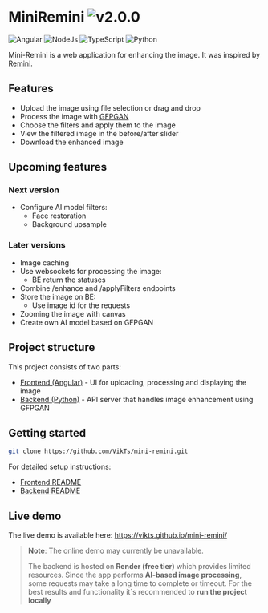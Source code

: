 # MiniRemini ![v2.0.0](https://img.shields.io/badge/v2.0.0-gray)

![Angular](https://img.shields.io/badge/Angular-20.3-red)
![NodeJs](https://img.shields.io/badge/NodeJs-22.19-blue)
![TypeScript](https://img.shields.io/badge/TypeScript-5.9-green)
![Python](https://img.shields.io/badge/Python-3.10-blue)

Mini-Remini is a web application for enhancing the image. It was inspired by [Remini](https://app.remini.ai/).


## Features
- Upload the image using file selection or drag and drop
- Process the image with [GFPGAN](https://github.com/TencentARC/GFPGAN)
- Choose the filters and apply them to the image
- View the filtered image in the before/after slider
- Download the enhanced image

## Upcoming features
### Next version
- Configure AI model filters:
  - Face restoration
  - Background upsample

### Later versions
- Image caching
- Use websockets for processing the image:
  - BE return the statuses
- Combine /enhance and /applyFilters endpoints
- Store the image on BE:
  - Use image id for the requests
- Zooming the image with canvas
- Create own AI model based on GFPGAN

## Project structure

This project consists of two parts:
- [Frontend (Angular)](./frontend/README.md) - UI for uploading, processing and displaying the image
- [Backend (Python)](./backend/README.md) - API server that handles image enhancement using GFPGAN

## Getting started

```bash
git clone https://github.com/VikTs/mini-remini.git
```
For detailed setup instructions:
- [Frontend README](./frontend/README.md)
- [Backend README](./backend/README.md)

## Live demo
The live demo is available here: https://vikts.github.io/mini-remini/

> **Note**: The online demo may currently be unavailable.
> 
> The backend is hosted on **Render (free tier)** which provides limited resources.
> Since the app performs **AI-based image processing**, some requests may take a long time to complete or timeout.
> For the best results and functionality it`s recommended to **run the project locally**